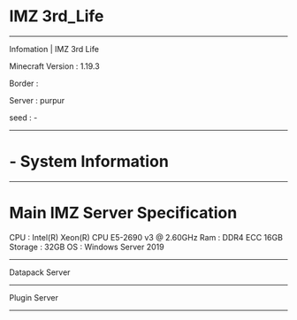 # IMZ 3rd_Life
________________________________________________________________________________
Infomation | IMZ 3rd Life

Minecraft Version : 1.19.3

Border :  

Server : purpur

seed : -
________________________________________________________________________________
# - System Information
________________________________________________________________________________
# Main IMZ Server Specification
CPU : Intel(R) Xeon(R) CPU E5-2690 v3 @ 2.60GHz
Ram : DDR4 ECC 16GB
Storage : 32GB
OS : Windows Server 2019
________________________________________________________________________________
Datapack Server

________________________________________________________________________________
Plugin Server 

________________________________________________________________________________
